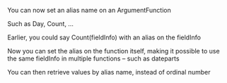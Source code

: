 <properties date="2016-05-10"
SortOrder="31"
/>

You can now set an alias name on an ArgumentFunction

Such as Day, Count, …

Earlier, you could say Count(fieldInfo) with an alias on the fieldInfo

Now you can set the alias on the function itself, making it possible to use the same fieldInfo in multiple functions – such as dateparts

You can then retrieve values by alias name, instead of ordinal number
